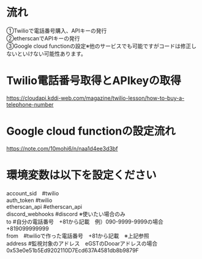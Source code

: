 # 流れ

①Twilioで電話番号購入、APIキーの発行  
②etherscanでAPIキーの発行  
③Google cloud functionの設定※他のサービスでも可能ですがコードは修正しないといけない可能性あります。  


# Twilio電話番号取得とAPIkeyの取得
https://cloudapi.kddi-web.com/magazine/twilio-lesson/how-to-buy-a-telephone-number


# Google cloud functionの設定流れ
https://note.com/10mohi6/n/naa1d4ee3d3bf




# 環境変数は以下を設定ください 　 

account_sid　#twilio  
auth_token #twilio  
etherscan_api #etherscan_api  
discord_webhooks #discord ※使いたい場合のみ  
to #自分の電話番号　+81から記載　例）090-9999-9999の場合　+819099999999  
from　#twilioで作った電話番号　+81から記載　※上記参照  
address #監視対象のアドレス　eGSTのDooarアドレスの場合　0x53e0e51b5Ed9202110D7Ecd637A4581db8b9879F 

